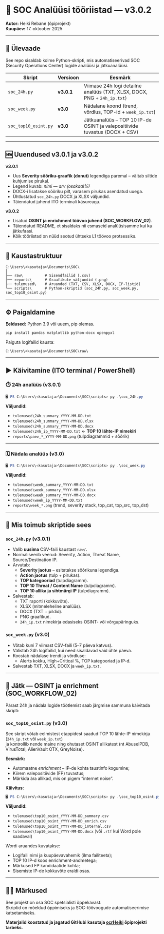 # 🧠 SOC Analüüsi tööriistad — v3.0.2

**Autor:** Heiki Rebane (õpiprojekt)  
**Kuupäev:** 17. oktoober 2025  

---

## 📘 Ülevaade

See repo sisaldab kolme Python-skripti, mis automatiseerivad SOC (Security Operations Center) logide analüüsi ja jätkuanalüüsi.

| Skript | Versioon | Eesmärk |
|---------|-----------|----------|
| `soc_24h.py`  | **v3.0.1** | Viimase 24h logi detailne analüüs (TXT, XLSX, DOCX, PNG + `24h_ip.txt`) |
| `soc_week.py` | **v3.0** | Nädalane koond (trend, võrdlus, TOP-id + `week_ip.txt`) |
| `soc_top10_osint.py` | **v3.0** | Jätkuanalüüs – TOP 10 IP-de OSINT ja valepositiivide tuvastus (DOCX + CSV) |

---

## 🆕 Uuendused v3.0.1 ja v3.0.2

**v3.0.1**
- Uus **Severity sõõriku-graafik (donut)** legendiga paremal – vältab siltide kuhjumise pirukal.  
- Legend kuvab: *nimi — arv (osakaal%)*  
- DOCX-i lisatakse sõõriku pilt, varasem pirukas asendatud uuega.  
- Ühtlustatud `soc_24h.py` DOCX ja XLSX väljundid.  
- Täiendatud juhend ITO terminali käsureaga.  

**v3.0.2**
- Lisatud **OSINT ja enrichment töövoo juhend (SOC_WORKFLOW_02)**.  
- Täiendatud README, et sisaldaks nii esmaseid analüüsisamme kui ka jätkufaasi.  
- Kõik tööriistad on nüüd seotud ühtseks L1 töövoo protsessiks.

---

## 📁 Kaustastruktuur

```
C:\Users\<kasutaja>\Documents\SOC\
│
├── raw\          # Sisendfailid (.csv)
├── reports\      # Graafikute väljundid (.png)
├── tulemused\    # Aruanded (TXT, CSV, XLSX, DOCX, IP-listid)
└── scripts\      # Python-skriptid (soc_24h.py, soc_week.py, soc_top10_osint.py)
```

---

## ⚙️ Paigaldamine

**Eeldused:** Python 3.9 või uuem, pip olemas.

```bash
pip install pandas matplotlib python-docx openpyxl
```

Paiguta logifailid kausta:
```
C:\Users\<kasutaja>\Documents\SOC\raw\
```

---

## ▶️ Käivitamine (ITO terminal / PowerShell)

### ⏱️ 24h analüüs (v3.0.1)
```powershell
🖥️ PS C:\Users\<kasutaja>\Documents\SOC\scripts> py .\soc_24h.py
```

**Väljundid:**
- `tulemused\24h_summary_YYYY-MM-DD.txt`
- `tulemused\24h_summary_YYYY-MM-DD.xlsx`
- `tulemused\24h_summary_YYYY-MM-DD.docx`
- `tulemused\24h_ip_YYYY-MM-DD.txt`  ← **TOP 10 lähte-IP nimekiri**
- `reports\paev_*_YYYY-MM-DD.png` (tulpdiagrammid + sõõrik)

---

### 🗓️ Nädala analüüs (v3.0)
```powershell
🖥️ PS C:\Users\<kasutaja>\Documents\SOC\scripts> py .\soc_week.py
```

**Väljundid:**
- `tulemused\week_summary_YYYY-MM-DD.txt`
- `tulemused\week_summary_YYYY-MM-DD.xlsx`
- `tulemused\week_summary_YYYY-MM-DD.docx`
- `tulemused\week_ip_YYYY-MM-DD.txt`
- `reports\week_*.png` (trend, severity stack, top_cat, top_src, top_dst)

---

## 🧩 Mis toimub skriptide sees

### `soc_24h.py` (v3.0.1)
- Valib **uusima** CSV-faili kaustast `raw/`.
- Normaliseerib veerud: Severity, Action, Threat Name, Source/Destination IP.
- Arvutab:
  - **Severity jaotus** – esitatakse sõõrikuna legendiga.
  - **Action jaotus** (tulp + pirukas).
  - **TOP kategooriad** (tulpdiagramm).
  - **TOP 10 Threat / Content Name** (tulpdiagramm).
  - **TOP 10 allika ja sihtmärgi IP** (tulpdiagramm).
- Salvestab:
  - TXT raporti (kokkuvõte).
  - XLSX (mitmeleheline analüüs).
  - DOCX (TXT + pildid).
  - PNG graafikud.
  - `24h_ip.txt` nimekirja edasiseks OSINT- või võrgupäringuks.

### `soc_week.py` (v3.0)
- Võtab kuni 7 viimast CSV-faili (5–7 päeva katvus).
- Välistab 24h logifailid, kui need sisaldavad vaid ühte päeva.
- Koostab nädalase trendi ja võrdluse:
  - Alerts kokku, High+Critical %, TOP kategooriad ja IP-d.
- Salvestab TXT, XLSX, DOCX ja `week_ip.txt`.

---

## 🚀 Jätk — OSINT ja enrichment (SOC_WORKFLOW_02)

Pärast 24h ja nädala logide töötlemist saab järgmise sammuna käivitada skripti:

### `soc_top10_osint.py` (v3.0)

See skript võtab eelmistest etappidest saadud TOP 10 lähte-IP nimekirja (`24h_ip.txt` või `week_ip.txt`)  
ja kontrollib nende maine ning ohutaset OSINT allikatest (nt AbuseIPDB, VirusTotal, AlienVault OTX, GreyNoise).  

**Eesmärk:**  
- Automaatne *enrichment* – IP-de kohta taustinfo kogumine;  
- Kiirem valepositiivide (FP) tuvastus;  
- Märkida ära allikad, mis on pigem “internet noise”.

**Käivitus:**
```powershell
🖥️ PS C:\Users\<kasutaja>\Documents\SOC\scripts> py .\soc_top10_osint.py
```

**Väljundid:**
- `tulemused\top10_osint_YYYY-MM-DD_summary.csv`
- `tulemused\top10_osint_YYYY-MM-DD_enrich.csv`
- `tulemused\top10_osint_YYYY-MM-DD_internal.csv`
- `tulemused\top10_osint_YYYY-MM-DD.docx` (või `.rtf` kui Word pole saadaval)

Wordi aruandes kuvatakse:
- Logifaili nimi ja kuupäevavahemik (ilma failiteeta);
- TOP 10 IP-d koos enrichment-andmetega;
- Märkused FP kandidaatide kohta;
- Sisemiste IP-de kokkuvõte eraldi osas.

---

## 👨‍💻 Märkused

See projekt on osa SOC spetsialisti õppekavast.  
Skriptid on mõeldud õppimiseks ja SOC-töövoogude automatiseerimise katsetamiseks.

**Materjalid koostatud ja jagatud GitHubi kasutaja [ocrHeiki](https://github.com/ocrHeiki) õpiprojekti tarbeks.**
